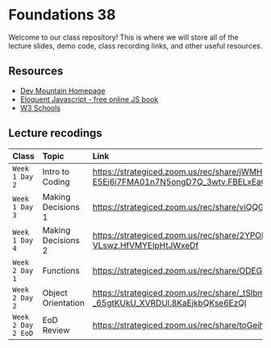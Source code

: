 # Foundations 38

Welcome to our class repository! This is where we will store all of the lecture slides, demo code, class recording links, and other useful resources.


## Resources

 - [Dev Mountain Homepage](https://ed.devmountain.com/)
 - [Eloquent Javascript - free online JS book](https://eloquentjavascript.net/)
 - [W3 Schools](https://www.w3schools.com/js/default.asp)


## Lecture recodings


| Class | Topic     | Link                |
| :-------- | :------- | :------------------------- |
| `Week 1 Day 2` | Intro to Coding | https://strategiced.zoom.us/rec/share/jWMH2pMAdwFoaerV-Mp3cLbWcxEaP1VeR3Pw-E5Ej6i7FMA01n7N5ongD7Q_3wtv.FBELxEaQtsTkFIed |
| `Week 1 Day 3` | Making Decisions 1 | https://strategiced.zoom.us/rec/share/viQQGS27nYC5WNiiRMuTojKkyPD7lLs8bqODDtXhXpO7nlOjE2xgeZgMpBAoVkAe.Ya0WoVqOLlml0o9a |
| `Week 1 Day 4` | Making Decisions 2 | https://strategiced.zoom.us/rec/share/2YPONNpsoA8nQrx2D6Pzc1muDXP-56hfs6mN9EQeGPT4jMpxjPx7v4fM2k-VLswz.HfVMYEIpHtJWxeDf |
| `Week 2 Day 1` | Functions | https://strategiced.zoom.us/rec/share/ODEGTFyLl2UjDKZIUDE__U1saYjHTYIrtexMowSxQEQcQCoxiSrgZHEuhcxXzHNO.-8HQOU0LEojHn8fq |
| `Week 2 Day 2` | Object Orientation | https://strategiced.zoom.us/rec/share/_tSlbmAPnZ1J8grcWf4e98-kODWtCf4nvWKR8WTgOA1wVrC-_65gtKUkU_XVRDUl.8KaEjkbQKse6EzQl |
| `Week 2 Day 2 EoD` | EoD Review | https://strategiced.zoom.us/rec/share/toGeih9RhxyXFbqnySq0URC2p3fJaE81Plh8ys63xXErM9mlaQ8ktGu2wa4t7lND.pQhdGnlP9_BFHo3q |